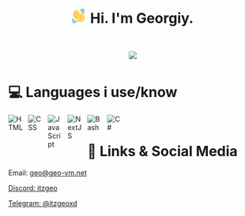 <h1 align="center"><img src="assets/wave.gif" width="30" height="30"> Hi. I'm Georgiy.

</h1>
<h1 align="center"><img src="https://lanyard.cnrad.dev/api/743089935317467237"></h1>

# 💻 Languages i use/know

<img align="left" alt="HTML" width="30px" style="padding-right:10px;" src="https://cdn.jsdelivr.net/gh/devicons/devicon/icons/html5/html5-plain.svg" />
<img align="left" alt="CSS" width="30px" style="padding-right:10px;" src="https://cdn.jsdelivr.net/gh/devicons/devicon/icons/css3/css3-plain.svg" />
<img align="left" alt="JavaScript" width="30px" style="padding-right:10px;" src="https://cdn.jsdelivr.net/gh/devicons/devicon/icons/javascript/javascript-plain.svg" />
<img align="left" alt="NextJS" width="30px" style="padding-right:10px;" src="https://cdn.jsdelivr.net/gh/devicons/devicon/icons/nextjs/nextjs-original.svg" />
<img align="left" alt="Bash" width="30px" style="padding-right:10px;" src="https://cdn.jsdelivr.net/gh/devicons/devicon/icons/bash/bash-original.svg" />
<img align="left" alt="C#" width="30px" style="padding-right:10px;" src="https://cdn.jsdelivr.net/gh/devicons/devicon/icons/c/c-original.svg" />
</br>

<h1 align="center">🔗 Links & Social Media</h1>
<p>Email: <a href="mailto:geo@geo-vm.net">geo@geo-vm.net</p>
<p>Discord: itzgeo</p>
<p>Telegram: <a href="https://t.me/itzgeoxd">@itzgeoxd</p>
